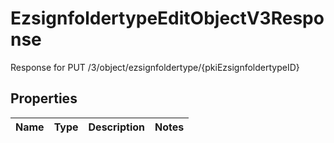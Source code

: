 

# EzsignfoldertypeEditObjectV3Response

Response for PUT /3/object/ezsignfoldertype/{pkiEzsignfoldertypeID}

## Properties

| Name | Type | Description | Notes |
|------------ | ------------- | ------------- | -------------|



